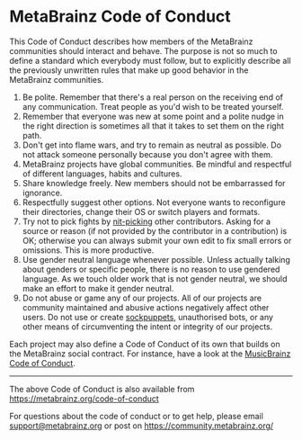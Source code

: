 MetaBrainz Code of Conduct
==========================

This Code of Conduct describes how members of the MetaBrainz communities should interact and behave. The purpose is not so much to define a standard which everybody must follow, but to explicitly describe all the previously unwritten rules that make up good behavior in the MetaBrainz communities.

1. Be polite. Remember that there's a real person on the receiving end of any communication. Treat people as you'd wish to be treated yourself.
2. Remember that everyone was new at some point and a polite nudge in the right direction is sometimes all that it takes to set them on the right path.
3. Don't get into flame wars, and try to remain as neutral as possible. Do not attack someone personally because you don't agree with them.
4. MetaBrainz projects have global communities. Be mindful and respectful of different languages, habits and cultures.
5. Share knowledge freely. New members should not be embarrassed for ignorance.
6. Respectfully suggest other options. Not everyone wants to reconfigure their directories, change their OS or switch players and formats.
7. Try not to pick fights by [nit-picking](http://www.merriam-webster.com/dictionary/nitpicking) other contributors. Asking for a source or reason (if not provided by the contributor in a contribution) is OK; otherwise you can always submit your own edit to fix small errors or omissions. This is more productive.
8. Use gender neutral language whenever possible. Unless actually talking about genders or specific people, there is no reason to use gendered language. As we touch older work that is not gender neutral, we should make an effort to make it gender neutral.
9. Do not abuse or game any of our projects. All of our projects are community maintained and abusive actions negatively affect other users. Do not use or create [sockpuppets](https://en.wikipedia.org/wiki/Sockpuppet_(Internet)), unauthorised bots, or any other means of circumventing the intent or integrity of our projects.


Each project may also define a Code of Conduct of its own that builds on the MetaBrainz social contract. For instance, have a look at the [MusicBrainz Code of Conduct](https://musicbrainz.org/doc/Code_of_Conduct).

----

The above Code of Conduct is also available from
https://metabrainz.org/code-of-conduct

For questions about the code of conduct or to get help, please email
support@metabrainz.org or post on https://community.metabrainz.org/
